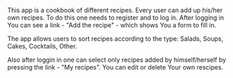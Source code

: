 This app is a cookbook of different recipes. Every user can add up his/her own recipes. To do this one needs to register and to log in. 
After logging in You can see a link - "Add the recipe" - which shows You a form to fill in. 

The app allows users to sort recipes according to the type:
Salads,
Soups,
Cakes,
Cocktails,
Other.

Also after loggin in one can select only recipes added by himself/herself by pressing the link - "My recipes".
You can edit or delete Your own rescipes. 
